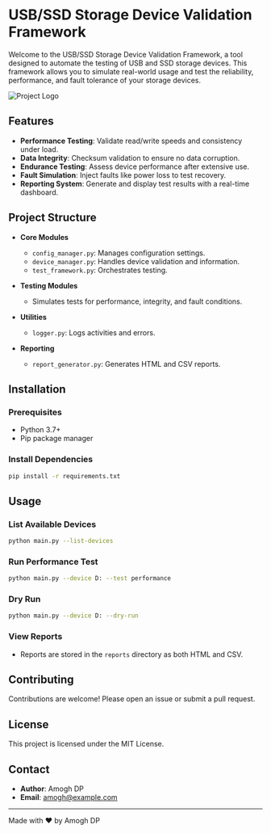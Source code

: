 # USB/SSD Storage Device Validation Framework

Welcome to the USB/SSD Storage Device Validation Framework, a tool designed to automate the testing of USB and SSD storage devices. This framework allows you to simulate real-world usage and test the reliability, performance, and fault tolerance of your storage devices.

![Project Logo](https://via.placeholder.com/150)

## Features

- **Performance Testing**: Validate read/write speeds and consistency under load.
- **Data Integrity**: Checksum validation to ensure no data corruption.
- **Endurance Testing**: Assess device performance after extensive use.
- **Fault Simulation**: Inject faults like power loss to test recovery.
- **Reporting System**: Generate and display test results with a real-time dashboard.

## Project Structure

- **Core Modules**
  - `config_manager.py`: Manages configuration settings.
  - `device_manager.py`: Handles device validation and information.
  - `test_framework.py`: Orchestrates testing.

- **Testing Modules**
  - Simulates tests for performance, integrity, and fault conditions.

- **Utilities**
  - `logger.py`: Logs activities and errors.

- **Reporting**
  - `report_generator.py`: Generates HTML and CSV reports.

## Installation

### Prerequisites

- Python 3.7+
- Pip package manager

### Install Dependencies

```bash
pip install -r requirements.txt
```

## Usage

### List Available Devices

```bash
python main.py --list-devices
```

### Run Performance Test

```bash
python main.py --device D: --test performance
```

### Dry Run

```bash
python main.py --device D: --dry-run
```

### View Reports

- Reports are stored in the `reports` directory as both HTML and CSV.

## Contributing

Contributions are welcome! Please open an issue or submit a pull request.

## License

This project is licensed under the MIT License.

## Contact

- **Author**: Amogh DP
- **Email**: amogh@example.com

---

Made with ❤️ by Amogh DP

